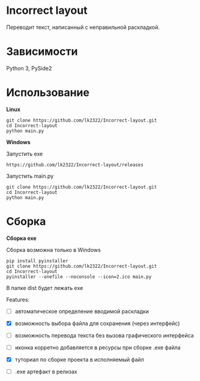 # Incorrect layout
Переводит текст, написанный с неправильной раскладкой.
# Зависимости
Python 3, PySide2
# Использование
**Linux**
```
git clone https://github.com/lk2322/Incorrect-layout.git
cd Incorrect-layout
python main.py
```
**Windows**

Запустить exe
```
https://github.com/lk2322/Incorrect-layout/releases
```
Запустить main.py
```
git clone https://github.com/lk2322/Incorrect-layout.git
cd Incorrect-layout
python main.py
```
# Сборка
**Сборка exe**

Сборка возможна только в Windows
```
pip install pyinstaller
git clone https://github.com/lk2322/Incorrect-layout.git
cd Incorrect-layout
pyinstaller --onefile --noconsole --icon=2.ico main.py
```
В папке dist будет лежать exe

Features:
 - [ ] автоматическое определение вводимой раскладки
 - [x] возможность выбора файла для сохранения (через интерфейс)
 - [ ] возможность перевода текста без вызова графического интерфейса
 - [ ] иконка корретно добавляется в ресурсы при сборке .exe файла
 - [x] туториал по сборке проекта в исполняемый файл
 - [ ] .exe артефакт в релизах
 
